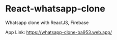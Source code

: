 # React-whatsapp-clone
Whatsapp clone with ReactJS, Firebase

App Link: https://whatsapp-clone-ba953.web.app/
